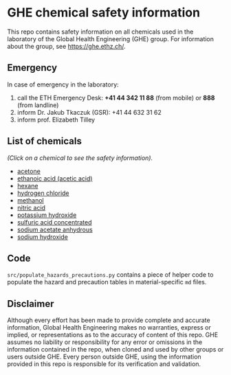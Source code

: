# GHE chemical safety information

This repo contains safety information on all chemicals used in the laboratory of the Global Health Engineering (GHE) group. For information about the group, see https://ghe.ethz.ch/.

## Emergency

In case of emergency in the laboratory:
1. call the ETH Emergency Desk: **+41 44 342 11 88** (from mobile) or **888** (from landline)
2. inform Dr. Jakub Tkaczuk (GSR): +41 44 632 31 62
3. inform prof. Elizabeth Tilley
## List of chemicals

*(Click on a chemical to see the safety information).*

- [acetone](chemicals/ACETONE_67-64-1.md)
- [ethanoic acid (acetic acid)](chemicals/ETHANOIC_ACID_64-19-7.md)
- [hexane](chemicals/HEXANE_110-54-3.md)
- [hydrogen chloride](chemicals/HYDROGEN_CHLORIDE_7647-01-0.md)
- [methanol](chemicals/METHANOL_67-56-1.md)
- [nitric acid](chemicals/NITRIC_ACID_7697-37-2.md)
- [potassium hydroxide](chemicals/POTASSIUM_HYDROXIDE_1310-58-3.md)
- [sulfuric acid concentrated](chemicals/SULFURIC_ACID_CONCENTRATED_7664-93-9.md)
- [sodium acetate anhydrous](chemicals/SODIUM_ACETATE_ANHYDROUS_127-09-3.md)
- [sodium hydroxide](chemicals/SODIUM_HYDROXIDE_1310-73-2.md)

## Code

`src/populate_hazards_precautions.py` contains a piece of helper code to populate the hazard and precaution tables in material-specific `md` files.

## Disclaimer

Although every effort has been made to provide complete and accurate information, Global Health Engineering makes no warranties, express or implied, or representations as to the accuracy of content of this repo. GHE assumes no liability or responsibility for any error or omissions in the information contained in the repo, when cloned and used by other groups or users outside GHE. Every person outside GHE, using the information provided in this repo is responsible for its verification and validation.